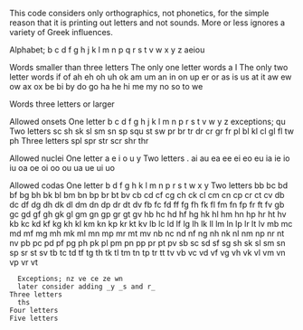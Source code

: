 This code considers only orthographics, not phonetics, for the simple reason that it is printing out letters and not sounds.
More or less ignores a variety of Greek influences.

Alphabet;
  b
  c
  d
  f
  g
  h
  j
  k
  l
  m
  n
  p
  q
  r
  s
  t
  v
  w
  x
  y
  z
  aeiou

Words smaller than three letters
  The only one letter words
    a I
  The only two letter words
    if of ah eh oh uh ok am um an in on up er or as is us at it aw ew ow ax ox be bi by do go ha he hi me my no so to we

Words three letters or larger

  Allowed onsets
    One letter
      b c d f g h j k l m n p r s t v w y z
      exceptions; qu
    Two letters
      sc sh sk sl sm sn sp squ st sw
      pr br tr dr cr gr fr
      pl bl kl cl gl fl
      tw ph
    Three letters
      spl spr str scr shr thr

  Allowed nuclei
    One letter
      a e i o u y
    Two letters
      .     ai    au
      ea ee ei eo eu
      ia ie    io iu
      oa oe oi oo ou
      ua ue ui uo

  Allowed codas
    One letter
      b d f g h k l m n p r s t w x y
    Two letters
      bb bc bd bf bg bh bk bl bm bn bp br bt bv
      cb    cd cf cg ch ck cl cm cn cp cr ct cv
      db dc    df dg dh dk dl dm dn dp dr dt dv
      fb fc fd ff fg fh fk fl fm fn fp fr ft fv
      gb gc gd gf    gh gk gl gm gn gp gr gt gv
      hb hc hd hf hg    hk hl hm hn hp hr ht hv
      kb kc kd kf kg kh    kl km kn kp kr kt kv
      lb lc ld lf lg lh lk ll lm ln lp lr lt lv
      mb mc md mf mg mh mk ml    mn mp mr mt mv
      nb nc nd nf ng nh nk nl nm    np nr nt nv
      pb pc pd pf pg ph pk pl pm pn pp pr pt pv
      sb sc sd sf sg sh sk sl sm sn sp sr st sv
      tb tc td tf tg th tk tl tm tn tp tr tt tv
      vb vc vd vf vg vh vk vl vm vn vp vr vt

      Exceptions; nz ve ce ze wn
      later consider adding _y _s and r_
    Three letters
      ths
    Four letters
    Five letters